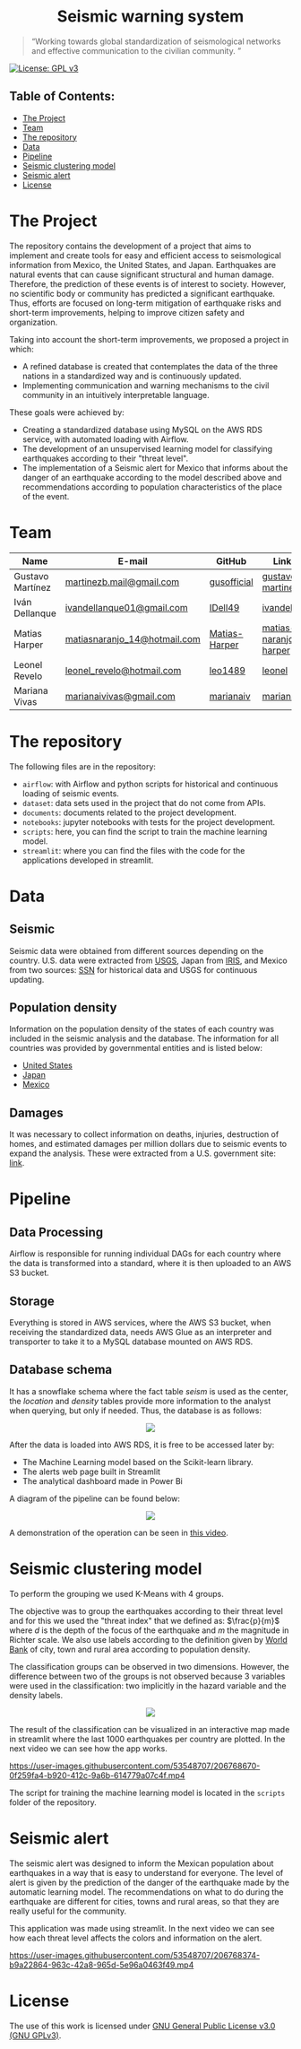 <h1 align="center"> Seismic warning system </h1>

> “Working towards global standardization of seismological networks and effective communication to the civilian community. ”

[![License: GPL v3](https://img.shields.io/badge/License-GPLv3-blue.svg)](https://www.gnu.org/licenses/gpl-3.0)

 **Table of Contents:**
 ---

- [The Project ](#the-project-)
- [Team ](#team-)
- [The repository](#the-repository)
- [Data](#data)
- [Pipeline](#pipeline)
- [Seismic clustering model](#seismic-clustering-model)
- [Seismic alert](#seismic-alert)
- [License](#license)

# The Project <a name="proyecto"></a>

The repository contains the development of a project that aims to implement and create tools for easy and efficient access to seismological information from Mexico, the United States, and Japan. Earthquakes are natural events that can cause significant structural and human damage. Therefore, the prediction of these events is of interest to society. However, no scientific body or community has predicted a significant earthquake. Thus, efforts are focused on long-term mitigation of earthquake risks and short-term improvements, helping to improve citizen safety and organization.

Taking into account the short-term improvements, we proposed a project in which:

- A refined database is created that contemplates the data of the three nations in a standardized way and is continuously updated.
- Implementing communication and warning mechanisms to the civil community in an intuitively interpretable language.
  
These goals were achieved by:
- Creating a standardized database using MySQL on the AWS RDS service, with automated loading with Airflow.
- The development of an unsupervised learning model for classifying earthquakes according to their "threat level".
- The implementation of a Seismic alert for Mexico that informs about the danger of an earthquake according to the model described above and recommendations according to population characteristics of the place of the event.

# Team <a name="equipo"></a>
|Name        | E-mail                | GitHub                                          | Linkedin|
|----------------|----------------------------|-------------------------------------------------|---------|
|Gustavo Martínez|martinezb.mail@gmail.com    |[gusofficial](https://github.com/gusofficial)    |[gustavo-martinezb](www.linkedin.com/in/gustavo-martinezb)|
|Iván Dellanque  |ivandellanque01@gmail.com   |[IDell49](https://github.com/IDell49)            |[ivandellanque](https://www.linkedin.com/in/ivandellanque/)|
|Matias Harper   |matiasnaranjo_14@hotmail.com|[Matias-Harper](https://github.com/Matias-Harper)|[matias-naranjo-harper](https://www.linkedin.com/in/matias-naranjo-harper/)|
|Leonel Revelo   |leonel_revelo@hotmail.com   |[leo1489](https://github.com/leo1489)            |[leonel](https://www.linkedin.com/in/leonel-revelo-tobar-516984213/)|
|Mariana Vivas   |marianaivivas@gmail.com     |[marianaiv](https://github.com/marianaiv)        |[marianaiv](https://www.linkedin.com/in/marianaiv/)|

# The repository<a name="repo"></a>
The following files are in the repository:
- `airflow`: with Airflow and python scripts for historical and continuous loading of seismic events.
- `dataset`: data sets used in the project that do not come from APIs.
- `documents`: documents related to the project development.
- `notebooks`: jupyter notebooks with tests for the project development.
- `scripts`: here, you can find the script to train the machine learning model.
- `streamlit`: where you can find the files with the code for the applications developed in streamlit.
# Data<a name="datos"></a>
## Seismic
Seismic data were obtained from different sources depending on the country. U.S. data were extracted from [USGS](https://earthquake.usgs.gov), Japan from [IRIS](https://www.iris.edu/hq/), and Mexico from two sources: [SSN](http://www.ssn.unam.mx) for historical data and USGS for continuous updating.
## Population density
Information on the population density of the states of each country was included in the seismic analysis and the database. The information for all countries was provided by governmental entities and is listed below:
- [United States](https://www.census.gov/programs-surveys/popest/data/tables.html)
- [Japan](https://www.citypopulation.de/en/japan/cities/)
- [Mexico](https://en.www.inegi.org.mx/app/tabulados/interactivos/?pxq=Poblacion_Poblacion_07_9373f1b6-e6bd-409e-a44d-0c55485df94f)
## Damages
It was necessary to collect information on deaths, injuries, destruction of homes, and estimated damages per million dollars due to seismic events to expand the analysis. These were extracted from a U.S. government site: [link](https://www.usa.gov/government-works/).
# Pipeline<a name="pipeline"></a>
## Data Processing
Airflow is responsible for running individual DAGs for each country where the data is transformed into a standard, where it is then uploaded to an AWS S3 bucket.
## Storage
Everything is stored in AWS services, where the AWS S3 bucket, when receiving the standardized data, needs AWS Glue as an interpreter and transporter to take it to a MySQL database mounted on AWS RDS.
## Database schema
It has a snowflake schema where the fact table *seism* is used as the center, the *location* and *density* tables provide more information to the analyst when querying, but only if needed. Thus, the database is as follows:

<p align="center">
  <img src="figuras/database.png" />
</p>

After the data is loaded into AWS RDS, it is free to be accessed later by:
- The Machine Learning model based on the Scikit-learn library.
- The alerts web page built in Streamlit
- The analytical dashboard made in Power Bi

A diagram of the pipeline can be found below:
<p align="center">
  <img src="figuras/pipeline.png" />
</p>

A demonstration of the operation can be seen in [this video](https://www.youtube.com/watch?v=NQzYlH-22zY).

# Seismic clustering model<a name="modelo"></a>
To perform the grouping we used K-Means with 4 groups.

The objective was to group the earthquakes according to their threat level and for this we used the "threat index" that we defined as: $\frac{p}{m}$ where *d* is the depth of the focus of the earthquake and *m* the magnitude in Richter scale. We also use labels according to the definition given by [World Bank](https://blogs.worldbank.org/sustainablecities/how-do-we-define-cities-towns-and-rural-areas) of city, town and rural area according to population density.

The classification groups can be observed in two dimensions. However, the difference between two of the groups is not observed because 3 variables were used in the classification: two implicitly in the hazard variable and the density labels.

<p align="center">
  <img src="figuras/groups_en.png" />
</p>

The result of the classification can be visualized in an interactive map made in streamlit where the last 1000 earthquakes per country are plotted. In the next video we can see how the app works.

https://user-images.githubusercontent.com/53548707/206768670-0f259fa4-b920-412c-9a6b-614779a07c4f.mp4

The script for training the machine learning model is located in the `scripts` folder of the repository.
# Seismic alert<a name="alerta"></a>
The seismic alert was designed to inform the Mexican population about earthquakes in a way that is easy to understand for everyone. The level of alert is given by the prediction of the danger of the earthquake made by the automatic learning model. The recommendations on what to do during the earthquake are different for cities, towns and rural areas, so that they are really useful for the community.

This application was made using streamlit. In the next video we can see how each threat level affects the colors and information on the alert.

https://user-images.githubusercontent.com/53548707/206768374-b9a22864-963c-42a8-965d-5e96a0463f49.mp4

# License<a name="licencia"></a>

The use of this work is licensed under [GNU General Public License v3.0 (GNU GPLv3)](https://choosealicense.com/licenses/gpl-3.0/).
